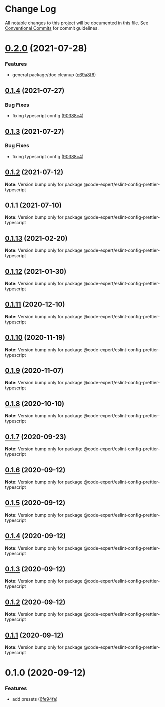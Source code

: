 # Change Log

All notable changes to this project will be documented in this file.
See [Conventional Commits](https://conventionalcommits.org) for commit guidelines.

# [0.2.0](https://github.com/CodeExpertETH/configs/compare/@code-expert/eslint-config-prettier-typescript@0.1.4...@code-expert/eslint-config-prettier-typescript@0.2.0) (2021-07-28)


### Features

* general package/doc cleanup ([c69a8f6](https://github.com/CodeExpertETH/configs/commit/c69a8f60a03531f44d7996955d48d522d9637427))





## [0.1.4](https://github.com/CodeExpertETH/configs/compare/@code-expert/eslint-config-prettier-typescript@0.1.2...@code-expert/eslint-config-prettier-typescript@0.1.4) (2021-07-27)

### Bug Fixes

- fixing typescript config ([90388c4](https://github.com/CodeExpertETH/configs/commit/90388c4a744ba11070f668e752123d549994c4fb))

## [0.1.3](https://github.com/CodeExpertETH/configs/compare/@code-expert/eslint-config-prettier-typescript@0.1.2...@code-expert/eslint-config-prettier-typescript@0.1.3) (2021-07-27)

### Bug Fixes

- fixing typescript config ([90388c4](https://github.com/CodeExpertETH/configs/commit/90388c4a744ba11070f668e752123d549994c4fb))

## [0.1.2](https://github.com/CodeExpertETH/configs/compare/@code-expert/eslint-config-prettier-typescript@0.1.1...@code-expert/eslint-config-prettier-typescript@0.1.2) (2021-07-12)

**Note:** Version bump only for package @code-expert/eslint-config-prettier-typescript

## 0.1.1 (2021-07-10)

**Note:** Version bump only for package @code-expert/eslint-config-prettier-typescript

## [0.1.13](https://github.com/CodeExpertETH/configs/compare/@code-expert/eslint-config-prettier-typescript@0.1.12...@code-expert/eslint-config-prettier-typescript@0.1.13) (2021-02-20)

**Note:** Version bump only for package @code-expert/eslint-config-prettier-typescript

## [0.1.12](https://github.com/CodeExpertETH/configs/compare/@code-expert/eslint-config-prettier-typescript@0.1.11...@code-expert/eslint-config-prettier-typescript@0.1.12) (2021-01-30)

**Note:** Version bump only for package @code-expert/eslint-config-prettier-typescript

## [0.1.11](https://github.com/CodeExpertETH/configs/compare/@code-expert/eslint-config-prettier-typescript@0.1.10...@code-expert/eslint-config-prettier-typescript@0.1.11) (2020-12-10)

**Note:** Version bump only for package @code-expert/eslint-config-prettier-typescript

## [0.1.10](https://github.com/CodeExpertETH/configs/compare/@code-expert/eslint-config-prettier-typescript@0.1.9...@code-expert/eslint-config-prettier-typescript@0.1.10) (2020-11-19)

**Note:** Version bump only for package @code-expert/eslint-config-prettier-typescript

## [0.1.9](https://github.com/CodeExpertETH/configs/compare/@code-expert/eslint-config-prettier-typescript@0.1.8...@code-expert/eslint-config-prettier-typescript@0.1.9) (2020-11-07)

**Note:** Version bump only for package @code-expert/eslint-config-prettier-typescript

## [0.1.8](https://github.com/CodeExpertETH/configs/compare/@code-expert/eslint-config-prettier-typescript@0.1.7...@code-expert/eslint-config-prettier-typescript@0.1.8) (2020-10-10)

**Note:** Version bump only for package @code-expert/eslint-config-prettier-typescript

## [0.1.7](https://github.com/CodeExpertETH/configs/compare/@code-expert/eslint-config-prettier-typescript@0.1.6...@code-expert/eslint-config-prettier-typescript@0.1.7) (2020-09-23)

**Note:** Version bump only for package @code-expert/eslint-config-prettier-typescript

## [0.1.6](https://github.com/CodeExpertETH/configs/compare/@code-expert/eslint-config-prettier-typescript@0.1.5...@code-expert/eslint-config-prettier-typescript@0.1.6) (2020-09-12)

**Note:** Version bump only for package @code-expert/eslint-config-prettier-typescript

## [0.1.5](https://github.com/CodeExpertETH/configs/compare/@code-expert/eslint-config-prettier-typescript@0.1.4...@code-expert/eslint-config-prettier-typescript@0.1.5) (2020-09-12)

**Note:** Version bump only for package @code-expert/eslint-config-prettier-typescript

## [0.1.4](https://github.com/CodeExpertETH/configs/compare/@code-expert/eslint-config-prettier-typescript@0.1.3...@code-expert/eslint-config-prettier-typescript@0.1.4) (2020-09-12)

**Note:** Version bump only for package @code-expert/eslint-config-prettier-typescript

## [0.1.3](https://github.com/CodeExpertETH/configs/compare/@code-expert/eslint-config-prettier-typescript@0.1.2...@code-expert/eslint-config-prettier-typescript@0.1.3) (2020-09-12)

**Note:** Version bump only for package @code-expert/eslint-config-prettier-typescript

## [0.1.2](https://github.com/CodeExpertETH/configs/compare/@code-expert/eslint-config-prettier-typescript@0.1.1...@code-expert/eslint-config-prettier-typescript@0.1.2) (2020-09-12)

**Note:** Version bump only for package @code-expert/eslint-config-prettier-typescript

## [0.1.1](https://github.com/CodeExpertETH/configs/compare/@code-expert/eslint-config-prettier-typescript@0.1.0...@code-expert/eslint-config-prettier-typescript@0.1.1) (2020-09-12)

**Note:** Version bump only for package @code-expert/eslint-config-prettier-typescript

# 0.1.0 (2020-09-12)

### Features

- add presets ([6fe94fa](https://github.com/CodeExpertETH/configs/commit/6fe94fae4ed9d80b18833c9e5a3f51f710ebda43))
